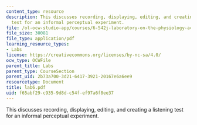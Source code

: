 ```yaml
---
content_type: resource
description: This discusses recording, displaying, editing, and creating a listening
  test for an informal perceptual experiment.
file: /ol-ocw-studio-app/courses/6-542j-laboratory-on-the-physiology-acoustics-and-perception-of-speech-fall-2005/f65abf29c9359d8dc54fef97a6f8ee37_lab6.pdf
file_size: 30081
file_type: application/pdf
learning_resource_types:
- Labs
license: https://creativecommons.org/licenses/by-nc-sa/4.0/
ocw_type: OCWFile
parent_title: Labs
parent_type: CourseSection
parent_uid: 2b73a700-3d21-6417-3921-20167e6a6ee9
resourcetype: Document
title: lab6.pdf
uid: f65abf29-c935-9d8d-c54f-ef97a6f8ee37
---
```

This discusses recording, displaying, editing, and creating a listening test for an informal perceptual experiment.
